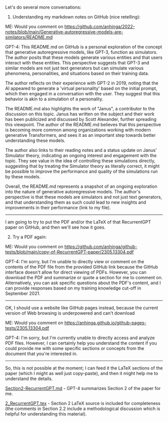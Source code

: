 Let's do several more conversations:

1) Understanding my markdown notes on GitHub (nice retelling):

ME: Would you comment on https://github.com/anhinga/2022-notes/blob/main/Generative-autoregressive-models-are-similators/README.md

GPT-4: This README.md on GitHub is a personal exploration of the concept that generative autoregressive models, like GPT-3, function as simulators. The author posits that these models generate various entities and that users interact with these entities. This perspective suggests that GPT-3 and similar models are not just text generators but can simulate various phenomena, personalities, and situations based on their training data.

The author reflects on their experience with GPT-2 in 2019, noting that the AI appeared to generate a 'virtual personality' based on the initial prompt, which then engaged in a conversation with the user. They suggest that this behavior is akin to a simulation of a personality.

The README.md also highlights the work of "Janus", a contributor to the discussion on this topic. Janus has written on the subject and their work has been publicized and discussed by Scott Alexander, further spreading this viewpoint. The author of the README.md believes that this perspective is becoming more common among organizations working with modern generative Transformers, and sees it as an important step towards better understanding these models.

The author also links to their reading notes and a status update on Janus' Simulator theory, indicating an ongoing interest and engagement with the topic. They see value in the idea of controlling these simulations directly, suggesting that by treating the Simulator theory as literally correct, it might be possible to improve the performance and quality of the simulations run by these models.

Overall, the README.md represents a snapshot of an ongoing exploration into the nature of generative autoregressive models. The author's perspective is that these models are simulators and not just text generators, and that understanding them as such could lead to new insights and improvements in their performance (link to my file).

---

I am going to try to put the PDF and/or the LaTeX of that RecurrentGPT paper on GitHub, and then we'll see how it goes.

2) Try a PDF again:

ME: Would you comment on https://github.com/anhinga/github-tests/blob/main/copy-of-RecurrentGPT-paper/2305.13304.pdf

GPT-4: I'm sorry, but I'm unable to directly view or comment on the contents of the PDF file from the provided GitHub link because the GitHub interface doesn't allow for direct viewing of PDFs. However, you can download the PDF and summarize or quote a section for me to comment on. Alternatively, you can ask specific questions about the PDF's content, and I can provide responses based on my training knowledge cut-off in September 2021.

---

OK, I should use a website like GitHub pages instead, because the current version of Web browsing is underpowered and can't download

ME: Would you comment on https://anhinga.github.io/github-pages-tests/2305.13304.pdf

GPT-4: I'm sorry, but I'm currently unable to directly access and analyze PDF files. However, I can certainly help you understand the content if you could provide me with some specific sections or concepts from the document that you're interested in.

---

So, this is not possible at the moment; I can feed it the LaTeX sections of the paper (which I might as well just copy-paste), and then it might help me to understand
the details.

[Section2-RecurrentGPT.md](Section2-RecurrentGPT.md) - GPT-4 summarizes Section 2 of the paper for me.

[2_RecurrentGPT.tex](2_RecurrentGPT.tex) - Section 2 LaTeX source is included for completeness (the comments in Section 2.2 include a methodological discussion which is helpful for understanding this material).

